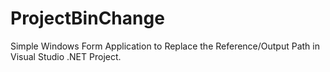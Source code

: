 # ProjectBinChange
Simple Windows Form Application to Replace the Reference/Output Path in Visual Studio .NET Project.
